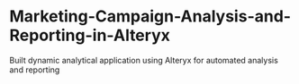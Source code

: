 # Marketing-Campaign-Analysis-and-Reporting-in-Alteryx
Built dynamic analytical application using Alteryx for automated analysis and reporting
